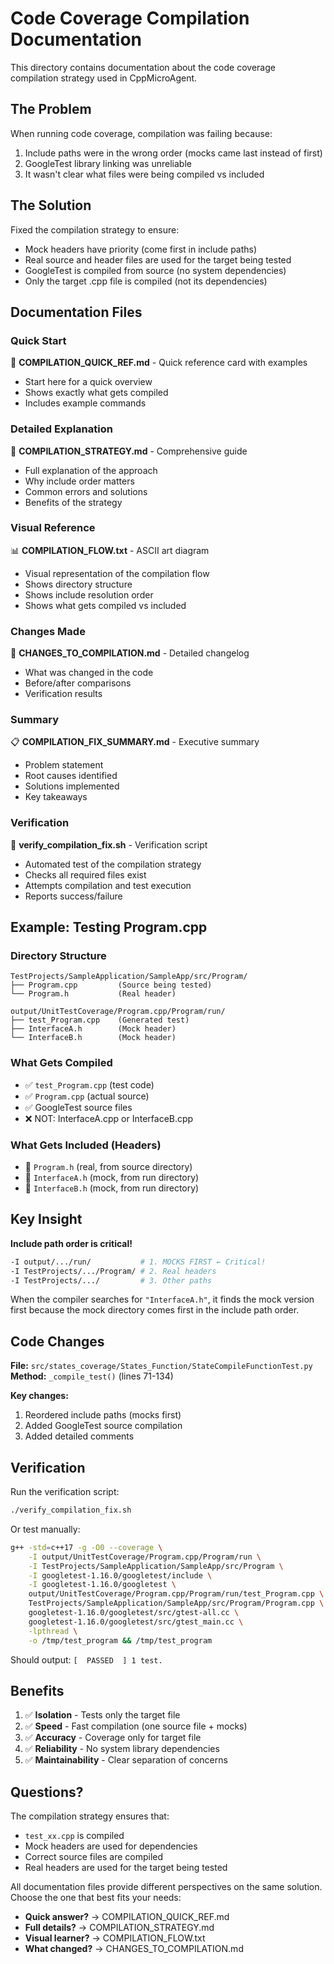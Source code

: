 # Code Coverage Compilation Documentation

This directory contains documentation about the code coverage compilation strategy used in CppMicroAgent.

## The Problem

When running code coverage, compilation was failing because:
1. Include paths were in the wrong order (mocks came last instead of first)
2. GoogleTest library linking was unreliable
3. It wasn't clear what files were being compiled vs included

## The Solution

Fixed the compilation strategy to ensure:
- Mock headers have priority (come first in include paths)
- Real source and header files are used for the target being tested
- GoogleTest is compiled from source (no system dependencies)
- Only the target .cpp file is compiled (not its dependencies)

## Documentation Files

### Quick Start
📘 **COMPILATION_QUICK_REF.md** - Quick reference card with examples
   - Start here for a quick overview
   - Shows exactly what gets compiled
   - Includes example commands

### Detailed Explanation
📗 **COMPILATION_STRATEGY.md** - Comprehensive guide
   - Full explanation of the approach
   - Why include order matters
   - Common errors and solutions
   - Benefits of the strategy

### Visual Reference
📊 **COMPILATION_FLOW.txt** - ASCII art diagram
   - Visual representation of the compilation flow
   - Shows directory structure
   - Shows include resolution order
   - Shows what gets compiled vs included

### Changes Made
📝 **CHANGES_TO_COMPILATION.md** - Detailed changelog
   - What was changed in the code
   - Before/after comparisons
   - Verification results

### Summary
📋 **COMPILATION_FIX_SUMMARY.md** - Executive summary
   - Problem statement
   - Root causes identified
   - Solutions implemented
   - Key takeaways

### Verification
🔧 **verify_compilation_fix.sh** - Verification script
   - Automated test of the compilation strategy
   - Checks all required files exist
   - Attempts compilation and test execution
   - Reports success/failure

## Example: Testing Program.cpp

### Directory Structure
```
TestProjects/SampleApplication/SampleApp/src/Program/
├── Program.cpp         (Source being tested)
└── Program.h           (Real header)

output/UnitTestCoverage/Program.cpp/Program/run/
├── test_Program.cpp    (Generated test)
├── InterfaceA.h        (Mock header)
└── InterfaceB.h        (Mock header)
```

### What Gets Compiled
- ✅ `test_Program.cpp` (test code)
- ✅ `Program.cpp` (actual source)
- ✅ GoogleTest source files
- ❌ NOT: InterfaceA.cpp or InterfaceB.cpp

### What Gets Included (Headers)
- 📄 `Program.h` (real, from source directory)
- 📄 `InterfaceA.h` (mock, from run directory)
- 📄 `InterfaceB.h` (mock, from run directory)

## Key Insight

**Include path order is critical!**

```bash
-I output/.../run/           # 1. MOCKS FIRST ← Critical!
-I TestProjects/.../Program/ # 2. Real headers
-I TestProjects/.../         # 3. Other paths
```

When the compiler searches for `"InterfaceA.h"`, it finds the mock version first because the mock directory comes first in the include path order.

## Code Changes

**File:** `src/states_coverage/States_Function/StateCompileFunctionTest.py`
**Method:** `_compile_test()` (lines 71-134)

**Key changes:**
1. Reordered include paths (mocks first)
2. Added GoogleTest source compilation
3. Added detailed comments

## Verification

Run the verification script:
```bash
./verify_compilation_fix.sh
```

Or test manually:
```bash
g++ -std=c++17 -g -O0 --coverage \
    -I output/UnitTestCoverage/Program.cpp/Program/run \
    -I TestProjects/SampleApplication/SampleApp/src/Program \
    -I googletest-1.16.0/googletest/include \
    -I googletest-1.16.0/googletest \
    output/UnitTestCoverage/Program.cpp/Program/run/test_Program.cpp \
    TestProjects/SampleApplication/SampleApp/src/Program/Program.cpp \
    googletest-1.16.0/googletest/src/gtest-all.cc \
    googletest-1.16.0/googletest/src/gtest_main.cc \
    -lpthread \
    -o /tmp/test_program && /tmp/test_program
```

Should output: `[  PASSED  ] 1 test.`

## Benefits

1. ✅ **Isolation** - Tests only the target file
2. ✅ **Speed** - Fast compilation (one source file + mocks)
3. ✅ **Accuracy** - Coverage only for target file
4. ✅ **Reliability** - No system library dependencies
5. ✅ **Maintainability** - Clear separation of concerns

## Questions?

The compilation strategy ensures that:
- `test_xx.cpp` is compiled
- Mock headers are used for dependencies
- Correct source files are compiled
- Real headers are used for the target being tested

All documentation files provide different perspectives on the same solution. Choose the one that best fits your needs:
- **Quick answer?** → COMPILATION_QUICK_REF.md
- **Full details?** → COMPILATION_STRATEGY.md
- **Visual learner?** → COMPILATION_FLOW.txt
- **What changed?** → CHANGES_TO_COMPILATION.md
